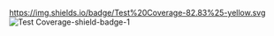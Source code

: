 https://img.shields.io/badge/Test%20Coverage-82.83%25-yellow.svg
![Test Coverage-shield-badge-1](https://img.shields.io/badge/Test%20Coverage-82.83%25-yellow.svg)